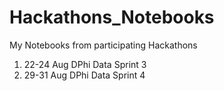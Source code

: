 # Hackathons_Notebooks
My Notebooks from participating Hackathons

1) 22-24 Aug DPhi Data Sprint 3
2) 29-31 Aug DPhi Data Sprint 4
